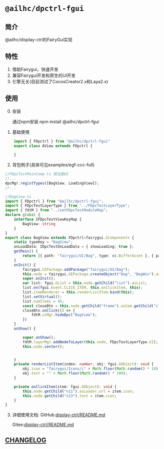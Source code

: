 # `@ailhc/dpctrl-fgui`


## 简介

@ailhc/display-ctrl的FairyGui实现

## 特性

1. 借助Fairygui，快速开发
2. 兼容Fairygui开发和原生的UI开发
3. 引擎无关(目前测试了CocosCreator2.x和Laya2.x)

## 使用

0. 安装
    
    通过npm安装 
    npm install @ailhc/dpctrl-fgui


1. 基础使用
```ts
    import { FDpctrl } from "@ailhc/dpctrl-fgui"
    export class AView extends FDpctrl {
        
    }
```
2. 背包例子(具体可见examples/egf-ccc-full)
```ts
//FDpcTestMainComp.ts 预注册UI
//...
dpcMgr.registTypes([BagView, LoadingView]);
//...

//BagView.ts
import { FDpctrl } from "@ailhc/dpctrl-fgui";
import { FDpcTestLayerType } from "../FDpcTestLayerType";
import { fdtM } from "../setFDpcTestModuleMap";
declare global {
    interface IFDpcTestViewKeyMap {
        BagView: string
    }
}
export class BagView extends FDpctrl<fairygui.GComponent> {
    static typeKey = "BagView";
    onLoadData: IDpcTestOnLoadData = { showLoading: true };
    getRess() {
        return [{ path: "fairygui/UI/Bag", type: cc.BufferAsset }, { path: "fairygui/UI/Bag_atlas0" }];
    }
    onInit() {
        fairygui.UIPackage.addPackage("fairygui/UI/Bag");
        this.node = fairygui.UIPackage.createObject("Bag", "BagWin").asCom;
        super.onInit();
        var list: fgui.GList = this.node.getChild("list").asList;
        list.on(fgui.Event.CLICK_ITEM, this.onClickItem, this);
        list.itemRenderer = this.renderListItem.bind(this);
        list.setVirtual();
        list.numItems = 45;
        const closeBtn = this.node.getChild("frame").asCom.getChild("closeButton");
        closeBtn.onClick(() => {
            fdtM.uiMgr.hideDpc("BagView");
        })
    }
    onShow() {

        super.onShow();
        fdtM.layerMgr.addNodeToLayer(this.node, FDpcTestLayerType.UI);
        this.node.center();


    }
    private renderListItem(index: number, obj: fgui.GObject): void {
        obj.icon = "fairygui/Icons/i" + Math.floor(Math.random() * 10);
        obj.text = "" + Math.floor(Math.random() * 100);
    }

    private onClickItem(item: fgui.GObject): void {
        this.node.getChild("n11").asLoader.url = item.icon;
        this.node.getChild("n13").text = item.icon;
    }
}
```
3. 详细使用文档:
   GitHub:[display-ctrl/README.md](https://github.com/AILHC/EasyGameFrameworkOpen/tree/main/packages/display-ctrl#readme)

   Gitee:[display-ctrl/README.md](https://gitee.com/AIGAMESTUDIO.AILHC/EasyGameFrameworkOpen/tree/main/packages/display-ctrl#readme)


## [CHANGELOG](packages/dpctrl-fgui/CHANGELOG.md)

